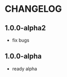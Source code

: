 CHANGELOG
==============

1.0.0-alpha2
-----------------
 * fix bugs

1.0.0-alpha
-----------------
 * ready alpha

